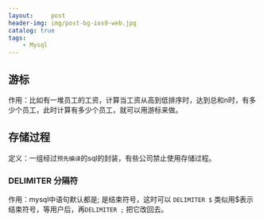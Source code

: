 ```yaml
---
layout:     post
header-img: img/post-bg-ios9-web.jpg
catalog: true
tags:
    - Mysql
---
```




## 游标

作用：比如有一堆员工的工资，计算当工资从高到低排序时，达到总和n时，有多少个员工，此时计算有多少个员工，就可以用游标来做。


## 存储过程

定义：一组经过`预先编译`的sql的封装，有些公司禁止使用存储过程。


### DELIMITER 分隔符

作用：mysql中语句默认都是; 是结束符号，这时可以 `DELIMITER $` 类似用$表示结束符号，等用户后，再`DELIMITER ;` 把它改回去。



